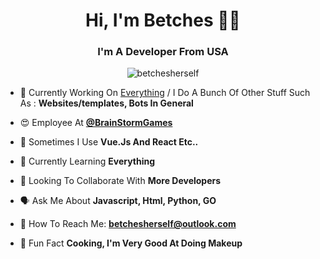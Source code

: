 <h1 align="center">Hi, I'm Betches 👨‍💻 </h1>

<h3 align="center">I'm A Developer From USA</h3>

<p align="center"> <img src="https://komarev.com/ghpvc/?username=betchesherself&label=Profile%20views&color=0e75b6&style=flat" alt="betchesherself" /> </p>





- 🤖 Currently Working On [Everything](https://github.com/BetchesHerself) / I Do A Bunch Of Other Stuff Such As : **Websites/templates, Bots In General**

- 😍 Employee At [**@BrainStormGames**](https://github.com/BrainstormGames)

- 👀 Sometimes I Use **Vue.Js And React Etc..**

- 🧠 Currently Learning **Everything**



- 🤩 Looking To Collaborate With **More Developers**

- 🗣️ Ask Me About **Javascript, Html, Python, GO**

- 📧 How To Reach Me: **betchesherself@outlook.com**

- 💄 Fun Fact **Cooking, I'm Very Good At Doing Makeup**
